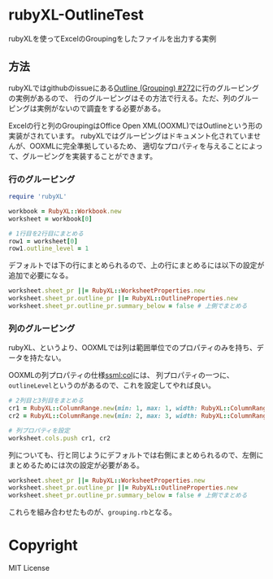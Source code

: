 # rubyXL-OutlineTest

rubyXLを使ってExcelのGroupingをしたファイルを出力する実例

## 方法

rubyXLではgithubのissueにある[Outline (Grouping) #272](https://github.com/weshatheleopard/rubyXL/issues/272)に行のグルーピングの実例があるので、
行のグルーピングはその方法で行える。ただ、列のグルーピングは実例がないので調査をする必要がある。

Excelの行と列のGroupingはOffice Open XML(OOXML)ではOutlineという形の実装がされています。
rubyXLではグルーピングはドキュメント化されていませんが、OOXMLに完全準拠しているため、
適切なプロパティを与えることによって、グルーピングを実装することができます。

### 行のグルーピング

```ruby
require 'rubyXL'

workbook = RubyXL::Workbook.new
worksheet = workbook[0]

# 1行目を2行目にまとめる
row1 = worksheet[0]
row1.outline_level = 1
```

デフォルトでは下の行にまとめられるので、上の行にまとめるには以下の設定が追加で必要になる。

```ruby
worksheet.sheet_pr ||= RubyXL::WorksheetProperties.new
worksheet.sheet_pr.outline_pr ||= RubyXL::OutlineProperties.new
worksheet.sheet_pr.outline_pr.summary_below = false # 上側でまとめる
```

### 列のグルーピング

rubyXL、というより、OOXMLでは列は範囲単位でのプロパティのみを持ち、データを持たない。

OOXMLの列プロパティの仕様[ssml:col](http://www.datypic.com/sc/ooxml/e-ssml_col-1.html)には、
列プロパティの一つに、`outlineLevel`というのがあるので、これを設定してやれば良い。

```ruby
# 2列目と3列目をまとめる
cr1 = RubyXL::ColumnRange.new(min: 1, max: 1, width: RubyXL::ColumnRange::DEFAULT_WIDTH)
cr2 = RubyXL::ColumnRange.new(min: 2, max: 3, width: RubyXL::ColumnRange::DEFAULT_WIDTH, outline_level: 1)

# 列プロパティを設定
worksheet.cols.push cr1, cr2
```

列についても、行と同じようにデフォルトでは右側にまとめられるので、左側にまとめるためには次の設定が必要がある。

```ruby
worksheet.sheet_pr ||= RubyXL::WorksheetProperties.new
worksheet.sheet_pr.outline_pr ||= RubyXL::OutlineProperties.new
worksheet.sheet_pr.outline_pr.summary_below = false # 上側でまとめる
```

これらを組み合わせたものが、`grouping.rb`となる。

# Copyright

MIT License
